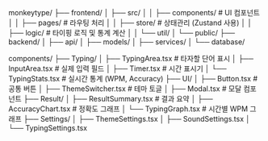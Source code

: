 monkeytype/
├── frontend/
│ ├── src/
│ │ ├── components/ # UI 컴포넌트
│ │ ├── pages/ # 라우팅 처리
│ │ ├── store/ # 상태관리 (Zustand 사용)
│ │ ├── logic/ # 타이핑 로직 및 통계 계산
│ │ └── util/
│ └── public/
├── backend/
│ ├── api/
│ ├── models/
│ ├── services/
│ └── database/

components/
├── Typing/
│ ├── TypingArea.tsx # 타자할 단어 표시
│ ├── InputArea.tsx # 실제 입력 필드
│ ├── Timer.tsx # 시간 표시기
│ └── TypingStats.tsx # 실시간 통계 (WPM, Accuracy)
├── UI/
│ ├── Button.tsx # 공통 버튼
│ ├── ThemeSwitcher.tsx # 테마 토글
│ ├── Modal.tsx # 모달 컴포넌트
├── Result/
│ ├── ResultSummary.tsx # 결과 요약
│ ├── AccuracyChart.tsx # 정확도 그래프
│ └── TypingGraph.tsx # 시간별 WPM 그래프
├── Settings/
│ ├── ThemeSettings.tsx
│ ├── SoundSettings.tsx
│ └── TypingSettings.tsx
